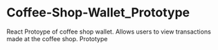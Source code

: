 # Coffee-Shop-Wallet_Prototype

React Protoype of coffee shop wallet. Allows users to view transactions made at the coffee shop. Prototype
